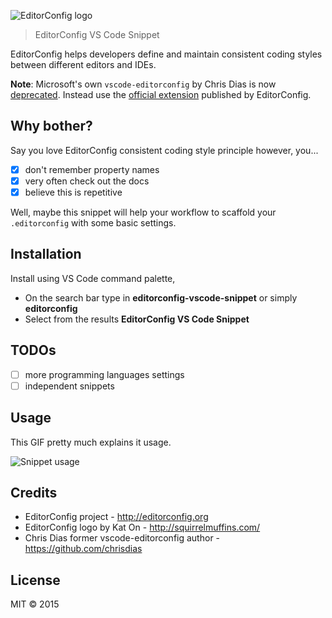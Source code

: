 ![EditorConfig logo](http://editorconfig.org/logo.png)
> EditorConfig VS Code Snippet

EditorConfig helps developers define and maintain consistent coding styles between different editors and IDEs.

**Note**: Microsoft's own `vscode-editorconfig` by Chris Dias is now [deprecated](https://github.com/Microsoft/vscode-editorconfig/issues/23). Instead use the [official extension](https://marketplace.visualstudio.com/items?itemName=EditorConfig.EditorConfig) published by EditorConfig.

## Why bother?

Say you love EditorConfig consistent coding style principle however, you...
- [x] don't remember property names
- [x] very often check out the docs
- [x] believe this is repetitive

Well, maybe this snippet will help your workflow to scaffold your `.editorconfig` with some basic settings.

## Installation

Install using VS Code command palette,
- On the search bar type in **editorconfig-vscode-snippet** or simply **editorconfig**
- Select from the results **EditorConfig VS Code Snippet**

## TODOs

- [ ] more programming languages settings
- [ ] independent snippets

## Usage

This GIF pretty much explains it usage.

![Snippet usage](http://i.imgur.com/2fywiSk.gif)

## Credits
- EditorConfig project - http://editorconfig.org
- EditorConfig logo by Kat On - http://squirrelmuffins.com/
- Chris Dias former vscode-editorconfig author - https://github.com/chrisdias

## License

MIT © 2015
